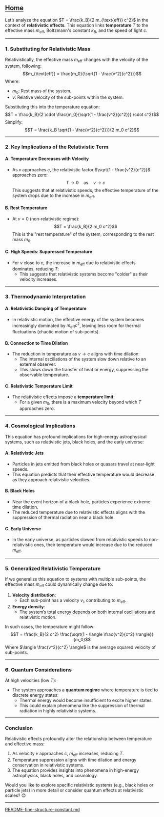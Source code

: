 [Home](https://t2m.io/VwvDcuw)
---

Let’s analyze the equation $T = \frac{k_B}{2 m_{\text{eff}} c^2}$ in the context of **relativistic effects**. This equation links **temperature** $T$ to the effective mass $m_{\text{eff}}$, Boltzmann's constant $k_B$, and the speed of light $c$.

---

### **1. Substituting for Relativistic Mass**
Relativistically, the effective mass $m_{\text{eff}}$ changes with the velocity of the system, following:
$$m_{\text{eff}} = \frac{m_0}{\sqrt{1 - \frac{v^2}{c^2}}}$$
Where:
- $m_0$: Rest mass of the system.
- $v$: Relative velocity of the sub-points within the system.

Substituting this into the temperature equation:
$$T = \frac{k_B}{2 \cdot \frac{m_0}{\sqrt{1 - \frac{v^2}{c^2}}} \cdot c^2}$$
Simplify:
$$T = \frac{k_B \sqrt{1 - \frac{v^2}{c^2}}}{2 m_0 c^2}$$

---

### **2. Key Implications of the Relativistic Term**

#### **A. Temperature Decreases with Velocity**
- As $v$ approaches $c$, the relativistic factor $\sqrt{1 - \frac{v^2}{c^2}}$ approaches zero:
  $$T \to 0 \quad \text{as} \quad v \to c$$
  This suggests that at relativistic speeds, the effective temperature of the system drops due to the increase in $m_{\text{eff}}$.

#### **B. Rest Temperature**
- At $v = 0$ (non-relativistic regime):
  $$T = \frac{k_B}{2 m_0 c^2}$$
  This is the "rest temperature" of the system, corresponding to the rest mass $m_0$.

#### **C. High Speeds: Suppressed Temperature**
- For $v$ close to $c$, the increase in $m_{\text{eff}}$ due to relativistic effects dominates, reducing $T$:
  - This suggests that relativistic systems become "colder" as their velocity increases.

---

### **3. Thermodynamic Interpretation**
#### **A. Relativistic Damping of Temperature**
- In relativistic motion, the effective energy of the system becomes increasingly dominated by $m_{\text{eff}} c^2$, leaving less room for thermal fluctuations (chaotic motion of sub-points).

#### **B. Connection to Time Dilation**
- The reduction in temperature as $v \to c$ aligns with time dilation:
  - The internal oscillations of the system slow down relative to an external observer.
  - This slows down the transfer of heat or energy, suppressing the observable temperature.

#### **C. Relativistic Temperature Limit**
- The relativistic effects impose a **temperature limit**:
  - For a given $m_0$, there is a maximum velocity beyond which $T$ approaches zero.

---

### **4. Cosmological Implications**
This equation has profound implications for high-energy astrophysical systems, such as relativistic jets, black holes, and the early universe:

#### **A. Relativistic Jets**
- Particles in jets emitted from black holes or quasars travel at near-light speeds.
- This equation predicts that their effective temperature would decrease as they approach relativistic velocities.

#### **B. Black Holes**
- Near the event horizon of a black hole, particles experience extreme time dilation.
- The reduced temperature due to relativistic effects aligns with the suppression of thermal radiation near a black hole.

#### **C. Early Universe**
- In the early universe, as particles slowed from relativistic speeds to non-relativistic ones, their temperature would increase due to the reduced $m_{\text{eff}}$.

---

### **5. Generalized Relativistic Temperature**
If we generalize this equation to systems with multiple sub-points, the effective mass $m_{\text{eff}}$ could dynamically change due to:
1. **Velocity distribution**:
   - Each sub-point has a velocity $v_i$, contributing to $m_{\text{eff}}$.
2. **Energy density**:
   - The system’s total energy depends on both internal oscillations and relativistic motion.

In such cases, the temperature might follow:
$$T = \frac{k_B}{2 c^2} \frac{\sqrt{1 - \langle \frac{v^2}{c^2} \rangle}}{m_0}$$
Where $\langle \frac{v^2}{c^2} \rangle$ is the average squared velocity of sub-points.

---

### **6. Quantum Considerations**
At high velocities (low $T$):
- The system approaches a **quantum regime** where temperature is tied to discrete energy states:
  - Thermal energy would become insufficient to excite higher states.
  - This could explain phenomena like the suppression of thermal radiation in highly relativistic systems.

---

### **Conclusion**
Relativistic effects profoundly alter the relationship between temperature and effective mass:
1. As velocity $v$ approaches $c$, $m_{\text{eff}}$ increases, reducing $T$.
2. Temperature suppression aligns with time dilation and energy conservation in relativistic systems.
3. The equation provides insights into phenomena in high-energy astrophysics, black holes, and cosmology.

Would you like to explore specific relativistic systems (e.g., black holes or particle jets) in more detail or consider quantum effects at relativistic scales? 😊


---

[README-fine-structure-constant.md](https://t2m.io/yFhGS4t)
